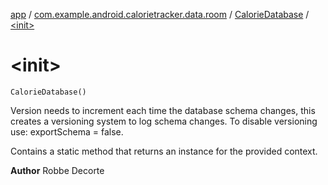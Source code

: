 [app](../../index.md) / [com.example.android.calorietracker.data.room](../index.md) / [CalorieDatabase](index.md) / [&lt;init&gt;](./-init-.md)

# &lt;init&gt;

`CalorieDatabase()`

Version needs to increment each time the database schema changes, this creates a versioning system to log schema changes.
To disable versioning use: exportSchema = false.

Contains a static method that returns an instance for the provided context.

**Author**
Robbe Decorte

